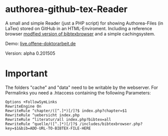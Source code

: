 # authorea-github-tex-Reader

A small and simple Reader (just a PHP script) for showing Authorea-Files (in LaTex) stored on GitHub in an HTML-Enviroment. Including a reference browser [modfied version of bibtexbrowser](https://github.com/monperrus/bibtexbrowser/) and a simple cachingsystem.

Demo: [live.offene-doktorarbeit.de](http://live.offene-doktorarbeit.de)

Version: alpha 0.201505

# Important
The folders "cache" and "data" need to be writable by the webserver. For Permalinks you need a .htaccess containing the following Parameters:
```
Options +FollowSymLinks
RewriteEngine On
RewriteRule ^chapter/([^.]*)[/]?$ index.php?chapter=$1
RewriteRule ^uebersicht index.php
RewriteRule ^literatur/all index.php?bibtex=all
RewriteRule ^quelle/([^.]*)[/]?$ /includes/bibtexbrowser.php?key=$1&bib=ADD-URL-TO-BIBTEX-FILE-HERE
```
